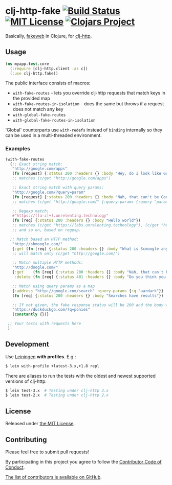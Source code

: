 # clj-http-fake [![Build Status](https://img.shields.io/travis/myfreeweb/clj-http-fake.svg?style=flat)](https://travis-ci.org/myfreeweb/clj-http-fake) [![MIT License](https://img.shields.io/badge/license-MIT-brightgreen.svg?style=flat)](https://www.tldrlegal.com/l/mit) [![Clojars Project](https://img.shields.io/clojars/v/clj-http-fake.svg)](https://clojars.org/clj-http-fake)

Basically, [fakeweb](https://github.com/chrisk/fakeweb) in Clojure, for [clj-http](https://github.com/dakrone/clj-http).

## Usage

```clojure
(ns myapp.test.core
  (:require [clj-http.client :as c])
  (:use clj-http.fake))
```

The public interface consists of macros:

* ``with-fake-routes`` - lets you override clj-http requests that match keys in the provided map
* ``with-fake-routes-in-isolation`` - does the same but throws if a request does not match any key
* ``with-global-fake-routes``
* ``with-global-fake-routes-in-isolation``

'Global' counterparts use ``with-redefs`` instead of ``binding`` internally so they can be used in
a multi-threaded environment.

### Examples

```clojure
(with-fake-routes
  {;; Exact string match:
   "http://google.com/apps"
   (fn [request] {:status 200 :headers {} :body "Hey, do I look like Google.com?"})
   ;; matches (c/get "http://google.com/apps")

   ;; Exact string match with query params:
   "http://google.com/?query=param"
   (fn [request] {:status 200 :headers {} :body "Nah, that can't be Google!"})
   ;; matches (c/get "http://google.com/" {:query-params {:query "param"}})

   ;; Regexp match:
   #"https://([a-z]+).unrelenting.technology"
   (fn [req] {:status 200 :headers {} :body "Hello world"})
   ;; matches (c/get "https://labs.unrelenting.technology"), (c/get "https://server.unrelenting.technology")
   ;; and so on, based on regexp.

  ;; Match based an HTTP method:
   "http://shmoogle.com/"
   {:get (fn [req] {:status 200 :headers {} :body "What is Scmoogle anyways?"})}
   ;; will match only (c/get "http://google.com/")

   ;; Match multiple HTTP methods:
   "http://doogle.com/"
   {:get    (fn [req] {:status 200 :headers {} :body "Nah, that can't be Google!"})
    :delete (fn [req] {:status 401 :headers {} :body "Do you think you can delete me?!"})}

   ;; Match using query params as a map
   {:address "http://google.com/search" :query-params {:q "aardark"}}
   (fn [req] {:status 200 :headers {} :body "Searches have results"})

   ;; If not given, the fake response status will be 200 and the body will be "".
   "https://duckduckgo.com/?q=ponies"
   (constantly {})}

 ;; Your tests with requests here
 )
```

## Development

Use [Leiningen](https://leiningen.org) **with profiles**. E.g.:

```sh
$ lein with-profile +latest-3.x,+1.8 repl
```

There are aliases to run the tests with the oldest and newest supported versions of clj-http:

```sh
$ lein test-3.x  # Testing under clj-http 3.x
$ lein test-2.x  # Testing under clj-http 2.x
```

## License

Released under [the MIT License](http://www.opensource.org/licenses/mit-license.php).

## Contributing

Please feel free to submit pull requests!

By participating in this project you agree to follow the [Contributor Code of Conduct](http://contributor-covenant.org/version/1/4/).

[The list of contributors is available on GitHub](https://github.com/myfreeweb/clj-http-fake/graphs/contributors).
